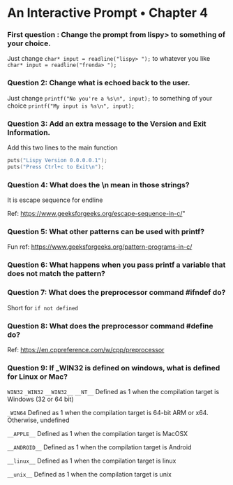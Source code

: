 # An Interactive Prompt • Chapter 4

### First question : Change the prompt from lispy> to something of your choice.

Just change `char* input = readline("lispy> ");` to whatever you like `char* input = readline("frenda> ");`

### Question 2: Change what is echoed back to the user.

Just change `printf("No you're a %s\n", input);` to something of your choice `printf("My input is %s\n", input);`

### Question 3: Add an extra message to the Version and Exit Information.

Add this two lines to the main function
```c
puts("Lispy Version 0.0.0.0.1");
puts("Press Ctrl+c to Exit\n");
```

### Question 4: What does the \n mean in those strings?

It is escape sequence for endline

Ref: https://www.geeksforgeeks.org/escape-sequence-in-c/"

### Question 5: What other patterns can be used with printf?

Fun ref: https://www.geeksforgeeks.org/pattern-programs-in-c/

### Question 6: What happens when you pass printf a variable that does not match the pattern?

### Question 7: What does the preprocessor command #ifndef do?

Short for `if not defined`

### Question 8: What does the preprocessor command #define do?

Ref: https://en.cppreference.com/w/cpp/preprocessor

### Question 9: If _WIN32 is defined on windows, what is defined for Linux or Mac?

`WIN32` `_WIN32` `__WIN32__` `__NT__` Defined as 1 when the compilation target is Windows (32 or 64 bit)

`_WIN64` Defined as 1 when the compilation target is 64-bit ARM or x64. Otherwise, undefined

`__APPLE__` Defined as 1 when the compilation target is MacOSX

`__ANDROID__` Defined as 1 when the compilation target is Android

`__linux__` Defined as 1 when the compilation target is linux

`__unix__` Defined as 1 when the compilation target is unix